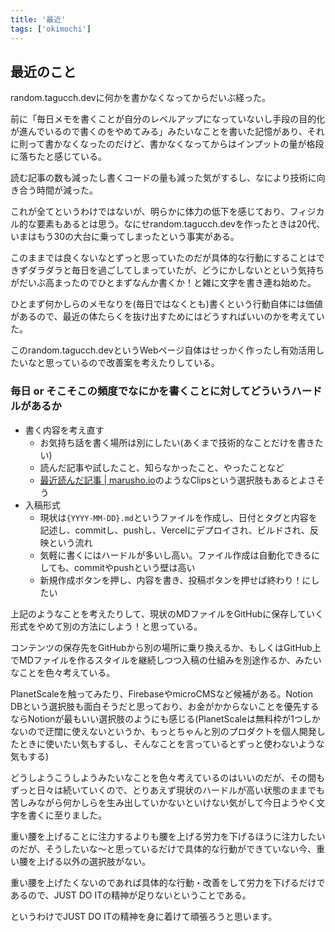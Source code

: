 ```yaml
---
title: '最近'
tags: ['okimochi']
---
```


## 最近のこと

random.tagucch.devに何かを書かなくなってからだいぶ経った。

前に「毎日メモを書くことが自分のレベルアップになっていないし手段の目的化が進んでいるので書くのをやめてみる」みたいなことを書いた記憶があり、それに則って書かなくなったのだけど、書かなくなってからはインプットの量が格段に落ちたと感じている。

読む記事の数も減ったし書くコードの量も減った気がするし、なにより技術に向き合う時間が減った。

これが全てというわけではないが、明らかに体力の低下を感じており、フィジカル的な要素もあるとは思う。なにせrandom.tagucch.devを作ったときは20代、いまはもう30の大台に乗ってしまったという事実がある。

このままでは良くないなとずっと思っていたのだが具体的な行動にすることはできずダラダラと毎日を過ごしてしまっていたが、どうにかしないとという気持ちがだいぶ高まったのでひとまずなんか書くか！と雑に文字を書き連ね始めた。

ひとまず何かしらのメモなりを(毎日ではなくとも)書くという行動自体には価値があるので、最近の体たらくを抜け出すためにはどうすればいいのかを考えていた。

このrandom.tagucch.devというWebページ自体はせっかく作ったし有効活用したいなと思っているので改善案を考えたりしている。

### 毎日 or そこそこの頻度でなにかを書くことに対してどういうハードルがあるか

- 書く内容を考え直す
  - お気持ち話を書く場所は別にしたい(あくまで技術的なことだけを書きたい)
  - 読んだ記事や試したこと、知らなかったこと、やったことなど
  - [最近読んだ記事 \| marusho\.io](https://www.marusho.io/clips)のようなClipsという選択肢もあるとよさそう
- 入稿形式
  - 現状は`{YYYY-MM-DD}.md`というファイルを作成し、日付とタグと内容を記述し、commitし、pushし、Vercelにデプロイされ、ビルドされ、反映という流れ
  - 気軽に書くにはハードルが多いし高い。ファイル作成は自動化できるにしても、commitやpushという壁は高い
  - 新規作成ボタンを押し、内容を書き、投稿ボタンを押せば終わり！にしたい

上記のようなことを考えたりして、現状のMDファイルをGitHubに保存していく形式をやめて別の方法にしよう！と思っている。

コンテンツの保存先をGitHubから別の場所に乗り換えるか、もしくはGitHub上でMDファイルを作るスタイルを継続しつつ入稿の仕組みを別途作るか、みたいなことを色々考えている。

PlanetScaleを触ってみたり、FirebaseやmicroCMSなど候補がある。Notion DBという選択肢も面白そうだと思っており、お金がかからないことを優先するならNotionが最もいい選択肢のようにも感じる(PlanetScaleは無料枠が1つしかないので迂闊に使えないというか、もっとちゃんと別のプロダクトを個人開発したときに使いたい気もするし、そんなことを言っているとずっと使わないような気もする)

どうしようこうしようみたいなことを色々考えているのはいいのだが、その間もずっと日々は続いていくので、とりあえず現状のハードルが高い状態のままでも苦しみながら何かしらを生み出していかないといけない気がして今日ようやく文字を書くに至りました。

重い腰を上げることに注力するよりも腰を上げる労力を下げるほうに注力したいのだが、そうしたいな〜と思っているだけで具体的な行動ができていない今、重い腰を上げる以外の選択肢がない。

重い腰を上げたくないのであれば具体的な行動・改善をして労力を下げるだけであるので、JUST DO ITの精神が足りないということである。

というわけでJUST DO ITの精神を身に着けて頑張ろうと思います。
